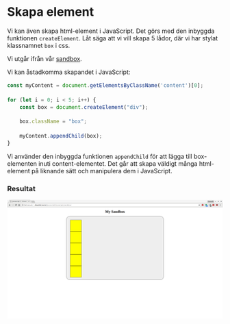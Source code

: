 Skapa element
==================================

Vi kan även skapa html-element i JavaScript. Det görs med den inbyggda funktionen `createElement`. Låt säga att vi vill skapa 5 lådor, där vi har stylat klassnamnet `box` i css.

Vi utgår ifrån vår [sandbox](../../example/sandbox).

Vi kan åstadkomma skapandet i JavaScript:

```js
const myContent = document.getElementsByClassName('content')[0];

for (let i = 0; i < 5; i++) {
    const box = document.createElement("div");

    box.className = "box";

    myContent.appendChild(box);
}
```

Vi använder den inbyggda funktionen `appendChild` för att lägga till box-elementen inuti content-elementet. Det går att skapa väldigt många html-element på liknande sätt och manipulera dem i JavaScript.



### Resultat

![element skapade med createElement()](../img/create-element.png)

